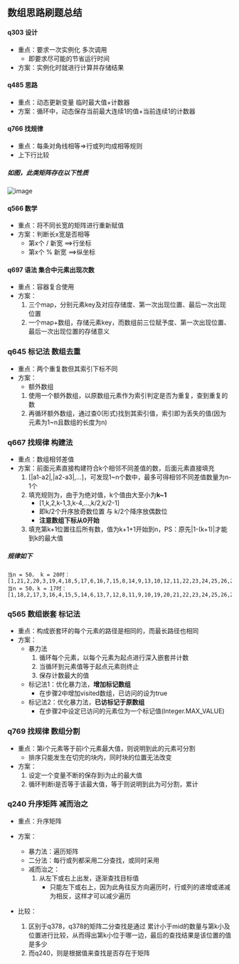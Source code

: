 ## 数组思路刷题总结
#### q303 设计
 - 重点：要求一次实例化 多次调用
    - 即要求尽可能的节省运行时间
 - 方案：实例化时就进行计算并存储结果

#### q485 思路
 - 重点：动态更新变量 临时最大值+计数器
 - 方案：循环中，动态保存当前最大连续1的值+当前连续1的计数器

#### q766 找规律 
 - 重点：每条对角线相等=>行或列均成相等规则
 - 上下行比较

##### 如图，此类矩阵存在以下性质
![image](https://note.youdao.com/yws/res/30409/E0857B829B57418090547DFDC6DDDF36)

#### q566 数学
 - 重点：将不同长宽的矩阵进行重新赋值
 - 方案：判断长x宽是否相等
    - 第x个 / 新宽 ==>行坐标
    - 第x个 % 新宽 ==>纵坐标

#### q697 语法 集合中元素出现次数
 - 重点：容器复合使用
 - 方案：
    1. 三个map，分别元素key及对应存储度、第一次出现位置、最后一次出现位置
    2. 一个map+数组，存储元素key，而数组前三位赋予度、第一次出现位置、最后一次出现位置的存储意义

### q645 标记法 数组去重
 - 重点：两个重复数但其索引下标不同
 - 方案：
    - 额外数组
    1. 使用一个额外数组，以原数组元素作为索引判定是否为重复，查到重复的数
    2. 再循环额外数组，通过查0(形式)找到其索引值，索引即为丢失的值(因为元素为1~n且数组的长度为n)

### q667 找规律 构建法
 - 重点：数组相邻差值
 - 方案：前面元素直接构建符合k个相邻不同差值的数，后面元素直接填充
    1. [|a1-a2|,|a2-a3|,...]，可发现1~n个数中，最多可得相邻不同差值数量为n-1个
    2. 填充规则为，由于为绝对值，k个值由大至小为**k~1**
        - [1,k,2,k-1,3,k-4,...,k/2,k/2-1]
        - 即k/2个升序放奇数位置 与 k/2个降序放偶数位
        - **注意数组下标从0开始**
    3. 填充第k+1位置往后所有数，值为k+1+1开始到n，PS：原先|1-(k+1)|才能到k的最大值

##### 规律如下
```
当n = 50， k = 20时：
[1,21,2,20,3,19,4,18,5,17,6,16,7,15,8,14,9,13,10,12,11,22,23,24,25,26,27,28,29,30,31,32,33,34,35,36,37,38,39,40,41,42,43,44,45,46,47,48,49,50]
当n = 50，k = 17时：
[1,18,2,17,3,16,4,15,5,14,6,13,7,12,8,11,9,10,19,20,21,22,23,24,25,26,27,28,29,30,31,32,33,34,35,36,37,38,39,40,41,42,43,44,45,46,47,48,49,50]
```

### q565 数组嵌套 标记法
 - 重点：构成嵌套环的每个元素的路径是相同的，而最长路径也相同
 - 方案：
    - 暴力法
        1. 循环每个元素，以每个元素为起点进行深入嵌套并计数
        2. 当循环到元素值等于起点元素则终止
        3. 保存计数最大的值
    - 标记法1：优化暴力法，**增加标记数组**
        - 在步骤2中增加visited数组，已访问的设为true
    - 标记法2：优化暴力法，**已访标记于原数组**
        - 在步骤2中设定已访问的元素位为一个标记值(Integer.MAX_VALUE)

### q769 找规律 数组分割
 - 重点：第i个元素等于前i个元素最大值，则说明到此的元素可分割
    - 排序只能发生在切完的块内，同时块的位置无法改变
 - 方案：
    1. 设定一个变量不断的保存到i为止的最大值
    2. 循环判断i是否等于该最大值，等于则说明到此为可分割，累计

### q240 升序矩阵 减而治之
 - 重点：升序矩阵
 - 方案：
    - 暴力法：遍历矩阵
    - 二分法：每行或列都采用二分查找，或同时采用
    - 减而治之：
        1. 从左下或右上出发，逐渐查找目标值
            - 只能左下或右上，因为此角往反方向遍历时，行或列的递增或递减为相反，这样才可以减少遍历

 - 比较：
    1. 区别于q378，q378的矩阵二分查找是通过 累计小于mid的数量与第k小及位置进行比较，从而得出第k小位于哪一边，最后的查找结果是该位置的值是多少
    2. 而q240，则是根据值来查找是否存在于矩阵